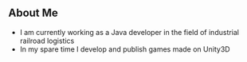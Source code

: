 ## About Me

- I am currently working as a Java developer in the field of industrial railroad logistics
- In my spare time I develop and publish games made on Unity3D
